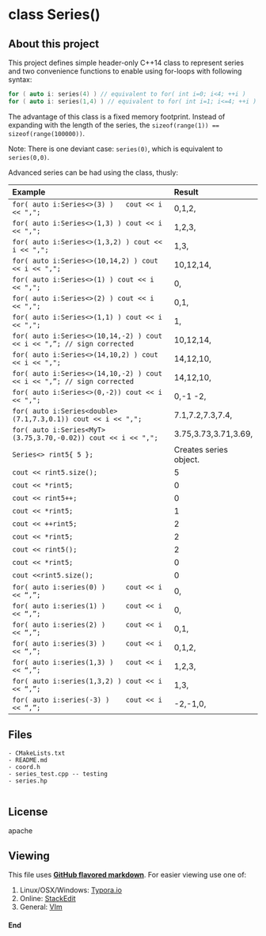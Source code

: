 # class Series<T>()

About this project
--------------------

This project defines simple header-only C++14 class to represent series and two convenience functions to enable using for-loops with following syntax:

```c++
for ( auto i: series(4) ) // equivalent to for( int i=0; i<4; ++i )
for ( auto i: series(1,4) ) // equivalent to for( int i=1; i<=4; ++i )
```

The advantage of this class is a fixed memory footprint. Instead of expanding with the length of the series, the `sizeof(range(1)) == sizeof(range(100000))`.

Note: There is one deviant case: `series(0)`, which is equivalent to `series(0,0)`.

Advanced series can be had using the class, thusly:

| Example                                                                  | Result                 |
| :----------------------------------------------------------------------- | :--------------------- |
| `for( auto i:Series<>(3) )   cout << i << ",";`                          | 0,1,2,                 |
| `for( auto i:Series<>(1,3) ) cout << i << ",";`                          | 1,2,3,                 |
| `for( auto i:Series<>(1,3,2) ) cout << i << ",";`                        | 1,3,                   |
| `for( auto i:Series<>(10,14,2) ) cout << i << ",";`                      | 10,12,14,              |
| `for( auto i:Series<>(1) ) cout << i << ",";`                            | 0,                     |
| `for( auto i:Series<>(2) ) cout << i << ",";`                            | 0,1,                   |
| `for( auto i:Series<>(1,1) ) cout << i << ",";`                          | 1,                     |
| `for( auto i:Series<>(10,14,-2) ) cout << i << ",”; // sign corrected`   | 10,12,14,              |
| `for( auto i:Series<>(14,10,2) ) cout << i << ",";`                      | 14,12,10,              |
| `for( auto i:Series<>(14,10,-2) ) cout << i << ",”; // sign corrected`   | 14,12,10,              |
| `for( auto i:Series<>(0,-2)) cout << i << ",";`                          | 0,-1 -2,               |
| `for( auto i:Series<double>(7.1,7.3,0.1)) cout << i << ",";`             | 7.1,7.2,7.3,7.4,       |
| `for( auto i:Series<MyT>(3.75,3.70,-0.02)) cout << i << ",";`            | 3.75,3.73,3.71,3.69,   |
| `Series<> rint5{ 5 };`                                                   | Creates series object. |
| `cout << rint5.size();`                                                  | 5                      |
| `cout << *rint5;`                                                        | 0                      |
| `cout << rint5++;`                                                       | 0                      |
| `cout << *rint5;`                                                        | 1                      |
| `cout << ++rint5;`                                                       | 2                      |
| `cout << *rint5;`                                                        | 2                      |
| `cout << rint5();`                                                       | 2                      |
| `cout << *rint5;`                                                        | 0                      |
| `cout <<rint5.size();`                                                   | 0                      |
| `for( auto i:series(0) )     cout << i << “,”;`                          | 0,                     |
| `for( auto i:series(1) )     cout << i << “,”;`                          | 0,                     |
| `for( auto i:series(2) )     cout << i << “,”;`                          | 0,1,                   |
| `for( auto i:series(3) )     cout << i << “,”;`                          | 0,1,2,                 |
| `for( auto i:series(1,3) )   cout << i << “,”;`                          | 1,2,3,                 |
| `for( auto i:series(1,3,2) ) cout << i << “,”;`                          | 1,3,                   |
| `for( auto i:series(-3) )    cout << i << “,”;`                          | -2,-1,0,               |

Files
-----

```
- CMakeLists.txt
- README.md
- coord.h
- series_test.cpp -- testing
- series.hp


```

## License

apache

Viewing
-------

This file uses [**GitHub flavored markdown**](https://github.github.com/gfm/). For easier viewing use one of:
1. Linux/OSX/Windows: [Typora.io](https://typora.io)
2. Online: [StackEdit](https://stackedit.io/editor)
3. General: [VIm](http://www.vim.org)

#### End
